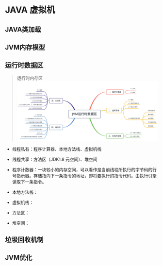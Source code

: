 # JAVA 虚拟机

## JAVA类加载


## JVM内存模型

## 运行时数据区
> 运行时内存区
![img.png](img.png)
* 线程私有：程序计算器、本地方法栈、虚拟机栈
* 线程共享：方法区（JDK1.8 元空间）、堆空间

* 程序计数器：一块较小的内存空间，可以看作是当前线程所执行的字节码的行号指示器。存储指向下一条指令的地址，即将要执行的指令代码。由执行引擎读取下一条指令。
* 本地方法栈：
* 虚拟机栈：
* 方法区：
* 堆空间：



>
## 垃圾回收机制

## JVM优化
